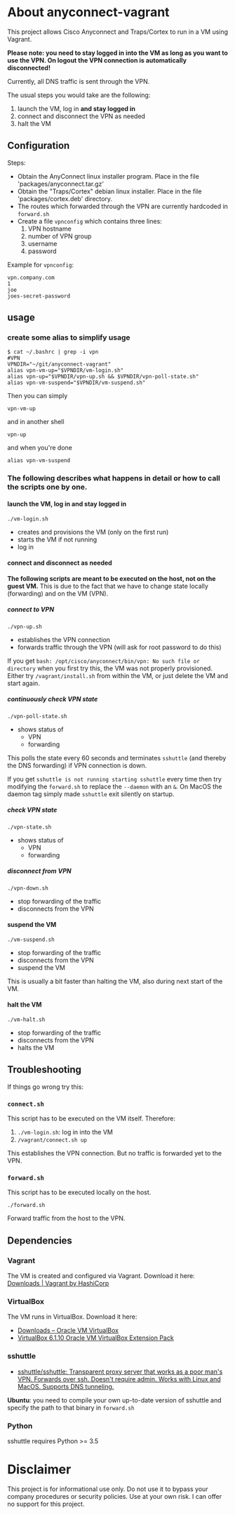 # About anyconnect-vagrant
This project allows Cisco Anyconnect and Traps/Cortex to run in a VM using Vagrant.

**Please note: you need to stay logged in into the VM as long as you want to use the VPN.
On logout the VPN connection is automatically disconnected!** 

Currently, all DNS traffic is sent through the VPN.

The usual steps you would take are the following:

1. launch the VM, log in **and stay logged in**
1. connect and disconnect the VPN as needed
1. halt the VM

## Configuration

Steps:

* Obtain the AnyConnect linux installer program. Place in the file 'packages/anyconnect.tar.gz'
* Obtain the "Traps/Cortex" debian linux installer. Place in the file 'packages/cortex.deb' directory. 
* The routes which forwarded through the VPN are currently hardcoded in `forward.sh`
* Create a file `vpnconfig` which contains three lines:
  1. VPN hostname
  1. number of VPN group
  1. username
  1. password
  
Example for `vpnconfig`:

    vpn.company.com
    1
    joe
    joes-secret-password
    

## usage

### create some alias to simplify usage 

    $ cat ~/.bashrc | grep -i vpn
    #VPN
    VPNDIR="~/git/anyconnect-vagrant"
    alias vpn-vm-up="$VPNDIR/vm-login.sh"
    alias vpn-up="$VPNDIR/vpn-up.sh && $VPNDIR/vpn-poll-state.sh"
    alias vpn-vm-suspend="$VPNDIR/vm-suspend.sh"

Then you can simply

    vpn-vm-up
   
and in another shell

    vpn-up

and when you're done

    alias vpn-vm-suspend

### The following describes what happens in detail or how to call the scripts one by one.

#### launch the VM, log in and stay logged in

`./vm-login.sh`

* creates and provisions the VM (only on the first run)
* starts the VM if not running
* log in

#### connect and disconnect as needed

**The following scripts are meant to be executed on the host, not on the guest VM.**
This is due to the fact that we have to change state locally (forwarding) and on the VM (VPN). 

##### connect to VPN

`./vpn-up.sh`

* establishes the VPN connection
* forwards traffic through the VPN (will ask for root password to do this)

If you get `bash: /opt/cisco/anyconnect/bin/vpn: No such file or directory` when you first try this, 
the VM was not properly provisioned. Either try `/vagrant/install.sh` from within the VM, or just delete the VM 
and start again.

##### continuously check VPN state

`./vpn-poll-state.sh`

* shows status of
  * VPN
  * forwarding

This polls the state every 60 seconds and terminates `sshuttle` (and thereby the DNS forwarding) if VPN connection is down.
  
If you get `sshuttle is not running starting sshuttle` every time then try modifying the `forward.sh` to replace the 
`--daemon` with an `&`. On MacOS the daemon tag simply made `sshuttle` exit silently on startup.

##### check VPN state

`./vpn-state.sh`

* shows status of
  * VPN
  * forwarding

##### disconnect from VPN

`./vpn-down.sh`

* stop forwarding of the traffic
* disconnects from the VPN

#### suspend the VM

`./vm-suspend.sh`

* stop forwarding of the traffic
* disconnects from the VPN
* suspend the VM

This is usually a bit faster than halting the VM, also during next start of the VM.

#### halt the VM

`./vm-halt.sh`

* stop forwarding of the traffic
* disconnects from the VPN
* halts the VM

## Troubleshooting

If things go wrong try this:

### `connect.sh`

This script has to be executed on the VM itself. Therefore:

1. `./vm-login.sh`: log in into the VM
1. `/vagrant/connect.sh up`

This establishes the VPN connection. But no traffic is forwarded yet to the VPN.

### `forward.sh`

This script has to be executed locally on the host.

`./forward.sh`

Forward traffic from the host to the VPN. 

## Dependencies

### Vagrant

The VM is created and configured via Vagrant. Download it here: [Downloads | Vagrant by HashiCorp](https://www.vagrantup.com/downloads.html)

### VirtualBox

The VM runs in VirtualBox. Download it here:

* [Downloads – Oracle VM VirtualBox](https://www.virtualbox.org/wiki/Downloads)
* [VirtualBox 6.1.10 Oracle VM VirtualBox Extension Pack](https://www.virtualbox.org/wiki/Downloads#VirtualBox6.1.10OracleVMVirtualBoxExtensionPack)

### sshuttle

* [sshuttle/sshuttle: Transparent proxy server that works as a poor man's VPN. Forwards over ssh. Doesn't require admin. Works with Linux and MacOS. Supports DNS tunneling.](https://github.com/sshuttle/sshuttle)

**Ubuntu**: you need to compile your own up-to-date version of sshuttle and specify the path to that binary 
in `forward.sh`

### Python

sshuttle requires Python >= 3.5 

# Disclaimer

This project is for informational use only. Do not use it to bypass your company procedures or security policies. 
Use at your own risk. I can offer no support for this project. 
